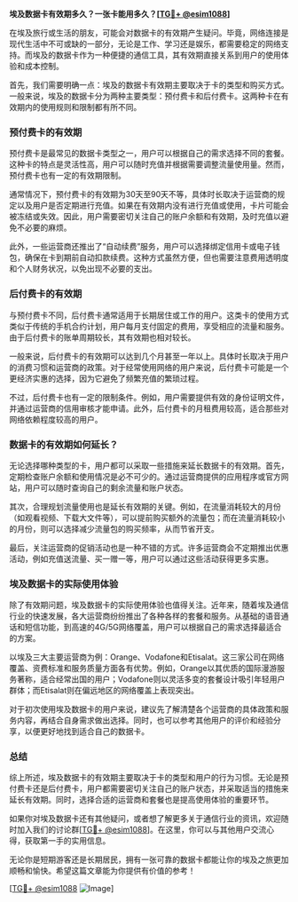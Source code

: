 **埃及数据卡有效期多久？一张卡能用多久？[[TG💪+ @esim1088](https://t.me/s/esim1088)]**

在埃及旅行或生活的朋友，可能会对数据卡的有效期产生疑问。毕竟，网络连接是现代生活中不可或缺的一部分，无论是工作、学习还是娱乐，都需要稳定的网络支持。而埃及的数据卡作为一种便捷的通信工具，其有效期直接关系到用户的使用体验和成本控制。

首先，我们需要明确一点：埃及的数据卡有效期主要取决于卡的类型和购买方式。一般来说，埃及的数据卡分为两种主要类型：预付费卡和后付费卡。这两种卡在有效期内的使用规则和限制都有所不同。

### 预付费卡的有效期

预付费卡是最常见的数据卡类型之一，用户可以根据自己的需求选择不同的套餐。这种卡的特点是灵活性高，用户可以随时充值并根据需要调整流量使用量。然而，预付费卡也有一定的有效期限制。

通常情况下，预付费卡的有效期为30天至90天不等，具体时长取决于运营商的规定以及用户是否定期进行充值。如果在有效期内没有进行充值或使用，卡片可能会被冻结或失效。因此，用户需要密切关注自己的账户余额和有效期，及时充值以避免不必要的麻烦。

此外，一些运营商还推出了“自动续费”服务，用户可以选择绑定信用卡或电子钱包，确保在卡到期前自动扣款续费。这种方式虽然方便，但也需要注意费用透明度和个人财务状况，以免出现不必要的支出。

### 后付费卡的有效期

与预付费卡不同，后付费卡通常适用于长期居住或工作的用户。这类卡的使用方式类似于传统的手机合约计划，用户每月支付固定的费用，享受相应的流量和服务。由于后付费卡的账单周期较长，其有效期也相对较长。

一般来说，后付费卡的有效期可以达到几个月甚至一年以上。具体时长取决于用户的消费习惯和运营商的政策。对于经常使用网络的用户来说，后付费卡可能是一个更经济实惠的选择，因为它避免了频繁充值的繁琐过程。

不过，后付费卡也有一定的限制条件。例如，用户需要提供有效的身份证明文件，并通过运营商的信用审核才能申请。此外，后付费卡的月租费用较高，适合那些对网络依赖程度较高的用户。

### 数据卡的有效期如何延长？

无论选择哪种类型的卡，用户都可以采取一些措施来延长数据卡的有效期。首先，定期检查账户余额和使用情况是必不可少的。通过运营商提供的应用程序或官方网站，用户可以随时查询自己的剩余流量和账户状态。

其次，合理规划流量使用也是延长有效期的关键。例如，在流量消耗较大的月份（如观看视频、下载大文件等），可以提前购买额外的流量包；而在流量消耗较小的月份，则可以选择减少流量包的购买频率，从而节省开支。

最后，关注运营商的促销活动也是一种不错的方式。许多运营商会不定期推出优惠活动，例如充值送流量、买一赠一等，用户可以通过这些活动获得更多实惠。

### 埃及数据卡的实际使用体验

除了有效期问题，埃及数据卡的实际使用体验也值得关注。近年来，随着埃及通信行业的快速发展，各大运营商纷纷推出了各种各样的套餐和服务。从基础的语音通话和短信功能，到高速的4G/5G网络覆盖，用户可以根据自己的需求选择最适合的方案。

以埃及三大主要运营商为例：Orange、Vodafone和Etisalat。这三家公司在网络覆盖、资费标准和服务质量方面各有优势。例如，Orange以其优质的国际漫游服务著称，适合经常出国的用户；Vodafone则以灵活多变的套餐设计吸引年轻用户群体；而Etisalat则在偏远地区的网络覆盖上表现突出。

对于初次使用埃及数据卡的用户来说，建议先了解清楚各个运营商的具体政策和服务内容，再结合自身需求做出选择。同时，也可以参考其他用户的评价和经验分享，以便更好地找到适合自己的数据卡。

### 总结

综上所述，埃及数据卡的有效期主要取决于卡的类型和用户的行为习惯。无论是预付费卡还是后付费卡，用户都需要密切关注自己的账户状态，并采取适当的措施来延长有效期。同时，选择合适的运营商和套餐也是提高使用体验的重要环节。

如果你对埃及数据卡还有其他疑问，或者想了解更多关于通信行业的资讯，欢迎随时加入我们的讨论群[[TG💪+ @esim1088](https://t.me/s/esim1088)]。在这里，你可以与其他用户交流心得，获取第一手的实用信息。

无论你是短期游客还是长期居民，拥有一张可靠的数据卡都能让你的埃及之旅更加顺畅和愉快。希望这篇文章能为你提供有价值的参考！

[[TG💪+ @esim1088](https://t.me/s/esim1088) ![Image](https://i.postimg.cc/4NQfJmqS/Snipaste-2025-05-13-00-14-12.png)]